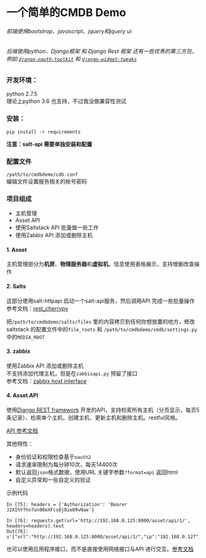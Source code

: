 # 一个简单的CMDB Demo
###### 前端使用bootstrap、javascript、jquery和jquery ui
###### 后端使用python、Django框架 和 Django Rest 框架 还有一些优秀的第三方包，例如 [`django-oauth-toolkit`](https://django-oauth-toolkit.readthedocs.io/en/latest/index.html) 和 [`django-widget-tweaks`](https://pypi.org/project/django-widget-tweaks/)

### 开发环境：
python 2.7.5  
理论上python 3.6 也支持，不过我没做兼容性测试

### 安装：
`pip install -r requirements`

**注意：salt-api 需要单独安装和配置**

### 配置文件
`/path/to/cmdbdemo/cdb.conf`  
编辑文件设置服务相关的帐号密码  

### 项目组成
- 主机管理
- Asset API
- 使用Saltstack API 批量做一些工作
- 使用Zabbix API 添加或删除主机

#### 1. Asset
主机管理部分为**机房**、**物理服务器**和**虚拟机**。信息使用表格展示，支持增删改查操作

#### 2. Salts
这部分使用salt-httpapi 启动一个salt-api服务，然后调用API 完成一些批量操作  
参考文档：[rest_cherrypy](https://docs.saltstack.com/en/latest/ref/netapi/all/salt.netapi.rest_cherrypy.html)

把`/path/to/cmdbdemo/salts/files` 里的内容拷贝到任何你想放置的地方，修改saltstack 的配置文件中的`file_roots` 和 `/path/to/cmdbdemo/cmdb/settings.py` 中的`MEDIA_ROOT`

#### 3. zabbix
使用Zabbix API 添加或删除主机  
不支持添加代理主机，但是在`zabbixapi.py` 预留了接口  
参考文档：[zabbix host interface](https://www.zabbix.com/documentation/3.4/zh/manual/api/reference/hostinterface)

#### 4. Asset API
使用[Django REST framework](https://www.django-rest-framework.org/) 开发的API，支持检索所有主机（分页显示，每页5条记录）、检索单个主机、创建主机、更新主机和删除主机。restful风格。  

[API 参考文档](http://112.90.228.171/asset/docs/) 

其他特性：
- 身份验证和权限检查基于`oauth2`
- 请求速率限制为每分钟10次，每天14400次
- 默认返回`json`格式数据，使用URL 关键字参数`?format=api` 返回html
- 自定义异常和一些自定义的验证

示例代码
```
In [75]: headers = {'Authorization': 'Bearer J2XIhYfhn7on90eXFcsOjOie09vNae'}

In [76]: requests.get(url='http://192.168.0.125:8000/asset/api/1/', headers=headers).text
Out[76]: u'{"url":"http://192.168.0.125:8000/asset/api/1/","ip":"192.168.0.127","other_ip":"192.168.0.13","idc_name":"\u7a33\u901f\u6c55\u5c3e\u6570\u636e\u4e2d\u5fc31","hostname":"","cpu":"","memory":"","disk":"","system":"","status":"\u5df2\u4f7f\u7528","asset_type":"\u865a\u62df\u673a","env":"\u6d4b\u8bd5\u73af\u5883","belong_to":"192.168.0.20","comment":""}'
```
也可以使用应用程序接口，而不是直接使用网络接口与API 进行交互。[参考文档](https://www.django-rest-framework.org/topics/api-clients/)
